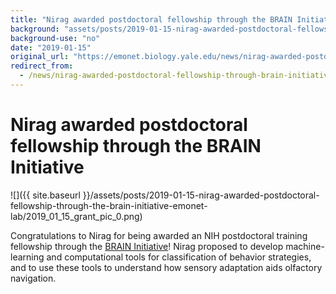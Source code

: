 ```yaml
---
title: "Nirag awarded postdoctoral fellowship through the BRAIN Initiative"
background: "assets/posts/2019-01-15-nirag-awarded-postdoctoral-fellowship-through-the-brain-initiative-emonet-lab/2019_01_15_grant_pic_0.png"
background-use: "no"
date: "2019-01-15"
original_url: "https://emonet.biology.yale.edu/news/nirag-awarded-postdoctoral-fellowship-through-brain-initiative"
redirect_from:
  - /news/nirag-awarded-postdoctoral-fellowship-through-brain-initiative
---
```

# Nirag awarded postdoctoral fellowship through the BRAIN Initiative

![]({{ site.baseurl }}/assets/posts/2019-01-15-nirag-awarded-postdoctoral-fellowship-through-the-brain-initiative-emonet-lab/2019_01_15_grant_pic_0.png)

Congratulations to Nirag for being awarded an NIH postdoctoral training fellowship through the [BRAIN Initiative](https://www.braininitiative.nih.gov/)! Nirag proposed to develop machine-learning and computational tools for classification of behavior strategies, and to use these tools to understand how sensory adaptation aids olfactory navigation.